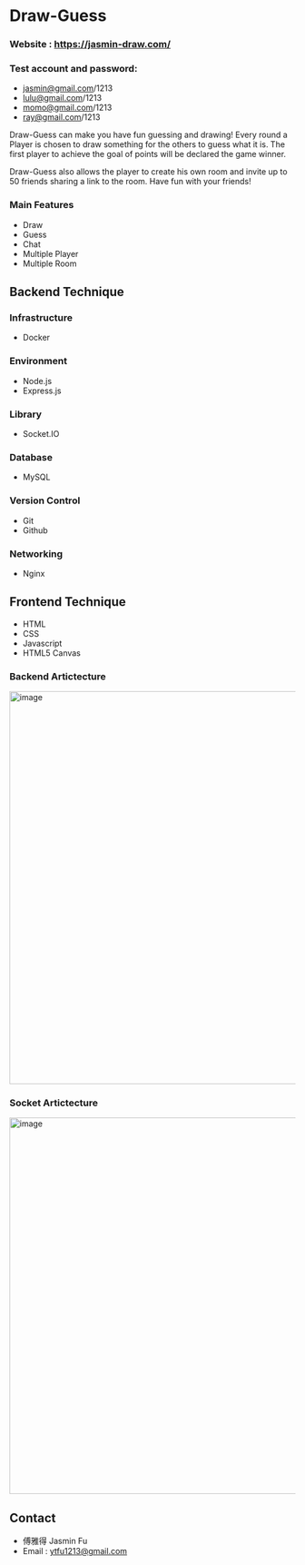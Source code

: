 # Draw-Guess

### Website : https://jasmin-draw.com/
### Test account and password: 
* jasmin@gmail.com/1213
* lulu@gmail.com/1213
* momo@gmail.com/1213
* ray@gmail.com/1213

Draw-Guess can make you have fun guessing and drawing! Every round a Player is chosen to draw something for the others to guess what it is.
The first player to achieve the goal of points will be declared the game winner.

Draw-Guess also allows the player to create his own room and invite up to 50 friends sharing a link to the room.
Have fun with your friends!

### Main Features
* Draw
* Guess
* Chat
* Multiple Player
* Multiple Room

## Backend Technique
### Infrastructure
* Docker

### Environment
* Node.js
* Express.js

### Library
* Socket.IO

### Database
* MySQL

### Version Control
* Git
* Github

### Networking
* Nginx

## Frontend Technique
* HTML
* CSS
* Javascript
* HTML5 Canvas

### Backend Artictecture
<img width="692" alt="image" src="https://user-images.githubusercontent.com/110441965/218403127-aa8fc1a8-7944-4747-8b8b-d347e1ff9013.png">


### Socket Artictecture
<img width="663" alt="image" src="https://user-images.githubusercontent.com/110441965/222694416-0ece10cb-55bc-4164-a753-bbf3405d4429.png">

## Contact
* 傅雅得 Jasmin Fu
* Email : ytfu1213@gmail.com
